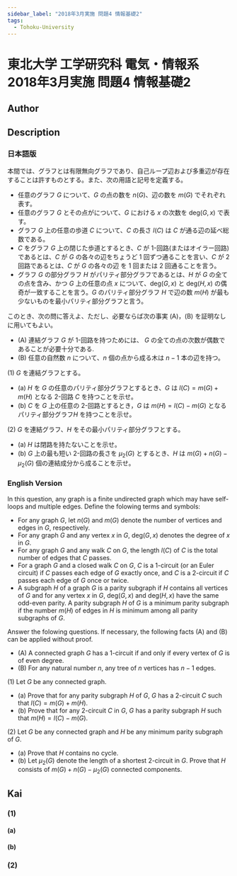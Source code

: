 ```yaml
---
sidebar_label: "2018年3月実施 問題4 情報基礎2"
tags:
  - Tohoku-University
---
```

# 東北大学 工学研究科 電気・情報系 2018年3月実施 問題4 情報基礎2

## **Author**


## **Description**
### 日本語版
本間では、グラフとは有限無向グラフであり、自己ループ辺および多重辺が存在することは許すものとする。また、次の用語と記号を定義する。

- 任意のグラフ $G$ について、$G$ の点の数を $n(G)$、辺の数を $m(G)$ でそれぞれ表す。
- 任意のグラフ $G$ とその点がについて、$G$ における $x$ の次数を $\text{deg}(G, x)$ で表す。
- グラフ $G$ 上の任意の歩道 $C$ について、$C$ の長さ $l(C)$ は $C$ が通る辺の延べ総数である。
- $C$ をグラフ $G$ 上の閉じた歩道とするとき、$C$ が $1$-回路(またはオイラー回路)であるとは、$C$ が $G$ の各々の辺をちょうど $1$ 回ずつ通ることを言い、$C$ が $2$ 回路であるとは、$C$ が $G$ の各々の辺 を $1$ 回または $2$ 回通ることを言う。
- グラフ $G$ の部分グラフ $H$ がパリティ部分グラフであるとは、$H$ が $G$ の全ての点を含み、かつ $G$ 上の任意の点 $x$ について、$\text{deg}(G,x)$ と $\text{deg}(H,x)$ の偶奇が一致することを言う。$G$ のパリティ部分グラフ $H$ で辺の数 $m(H)$ が最も少ないものを最小パリティ部分グラフと言う。

このとき、次の問に答えよ、ただし、必要ならば次の事実 (A)，(B) を証明なしに用いてもよい。

- (A) 連結グラフ $G$ が $1$-回路を持つためには、 $G$ の全ての点の次数が偶数であることが必要十分である.
- (B) 任意の自然数 $n$ について、$n$ 個の点から成る木は $n-1$ 本の辺を持つ。

(1) $G$ を連結グラフとする。

- (a) $H$ を $G$ の任意のパリティ部分グラフとするとき、$G$ は $l(C)=m(G)+m(H)$ となる $2$-回路 $C$ を持つことを示せ。
- (b) $C$ を $G$ 上の任意の $2$-回路とするとき，$G$ は $m(H)= l(C) - m(G)$ となるパリティ部分グラフ$H$ を持つことを示せ。

(2) $G$ を連結グラフ、$H$ をその最小パリティ部分グラフとする。

- (a) $H$ は閉路を持たないことを示せ。
- (b) $G$ 上の最も短い $2$-回路の長さを $\mu_2(G)$ とするとき、$H$ は $m(G)+n(G)-\mu_2(G)$ 個の連結成分から成ることを示せ。

### English Version
In this question, any graph is a finite undirected graph which may have self-loops and multiple edges. Define the folowing terms and symbols:

- For any graph $G$, let $n(G)$ and $m(G)$ denote the number of vertices and edges in $G$, respectively.
- For any graph $G$ and any vertex $x$ in $G$, $\text{deg}(G, x)$ denotes the degree of $x$ in $G$.
- For any graph $G$ and any walk $C$ on $G$, the length $l(C)$ of $C$ is the total number of edges that $C$ passes.
- For a graph $G$ and a closed walk $C$ on $G$, $C$ is a 1-circuit (or an Euler circuit) if $C$ passes each edge of $G$ exactly once, and $C$ is a 2-circuit if $C$ passes each edge of $G$ once or twice.
- A subgraph $H$ of a graph $G$ is a parity subgraph if $H$ contains all vertices of $G$ and for any vertex $x$ in $G$, $\text{deg}(G, x)$ and $\text{deg}(H, x)$ have the same odd-even parity. A parity subgraph $H$ of $G$ is a minimum parity subgraph if the number $m(H)$ of edges in $H$ is minimum among all parity subgraphs of $G$.

Answer the folowing questions. If necessary, the following facts (A) and (B) can be applied without proof.

- (A) A connected graph $G$ has a 1-circuit if and only if every vertex of $G$ is of even degree.
- (B) For any natural number $n$, any tree of $n$ vertices has $n-1$ edges.

(1) Let $G$ be any connected graph.

- (a) Prove that for any parity subgraph $H$ of $G$, $G$ has a 2-circuit $C$ such that $l(C) = m(G) + m(H)$.
- (b) Prove that for any 2-circuit $C$ in $G$, $G$ has a parity subgraph $H$ such that $m(H) = l(C) - m(G)$.

(2) Let $G$ be any connected graph and $H$ be any minimum parity subgraph of $G$.

- (a) Prove that $H$ contains no cycle.
- (b) Let $\mu_2(G)$ denote the length of a shortest 2-circuit in $G$. Prove that $H$ consists of $m(G) +n(G) - \mu_2(G)$ connected components.

## **Kai**

### (1)
#### (a)

#### (b)

### (2)